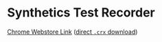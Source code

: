 # Synthetics Test Recorder

[Chrome Webstore Link](https://chrome.google.com/webstore/detail/datadog-test-recorder/kkbncfpddhdmkfmalecgnphegacgejoa) ([direct `.crx` download](https://clients2.google.com/service/update2/crx?response=redirect&prodversion=103.0.5060.134&acceptformat=crx2,crx3&x=id%3Dkkbncfpddhdmkfmalecgnphegacgejoa%26uc))
